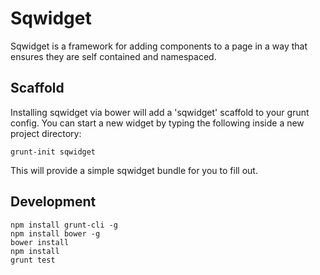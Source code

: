 # Sqwidget

Sqwidget is a framework for adding components to a page in a way that ensures
they are self contained and namespaced.

## Scaffold

Installing sqwidget via bower will add a 'sqwidget' scaffold to your grunt
config. You can start a new widget by typing the following inside a new project
directory:

`grunt-init sqwidget`

This will provide a simple sqwidget bundle for you to fill out.

## Development

```
npm install grunt-cli -g
npm install bower -g
bower install
npm install
grunt test

```
